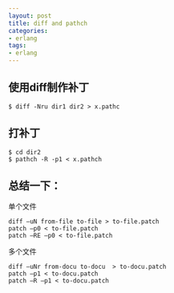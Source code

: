 ```yaml
---
layout: post
title: diff and pathch
categories:
- erlang
tags:
- erlang
---
```



## 使用diff制作补丁

```
$ diff -Nru dir1 dir2 > x.pathc
```

## 打补丁


```
$ cd dir2
$ pathch -R -p1 < x.pathch
```


## 总结一下：

单个文件

```
diff –uN from-file to-file > to-file.patch
patch –p0 < to-file.patch
patch –RE –p0 < to-file.patch
```

多个文件

```
diff –uNr from-docu to-docu  > to-docu.patch
patch –p1 < to-docu.patch
patch –R –p1 < to-docu.patch
```

